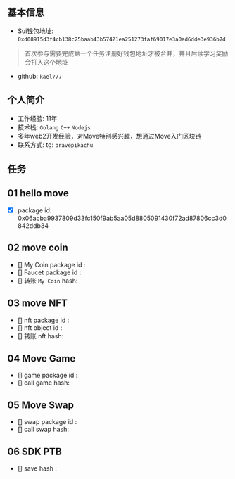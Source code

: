 ## 基本信息
- Sui钱包地址: `0xd08915d3f4cb138c25baab43b57421ea251273faf69017e3a0ad6dde3e936b7d`
> 首次参与需要完成第一个任务注册好钱包地址才被合并，并且后续学习奖励会打入这个地址
- github: `kael777`

## 个人简介
- 工作经验: 11年
- 技术栈: `Golang` `C++` `Nodejs`
- 多年web2开发经验，对Move特别感兴趣，想通过Move入门区块链
- 联系方式: tg: `bravepikachu` 

## 任务

##   01 hello move  
- [x] package id: 0x06acba9937809d33fc150f9ab5aa05d8805091430f72ad87806cc3d0842ddb34

##   02 move coin
- [] My Coin package id : 
- [] Faucet package id : 
- [] 转账 `My Coin` hash:

##   03 move NFT
- [] nft package id :
- [] nft object id : 
- [] 转账 nft  hash:

##   04 Move Game
- [] game package id :
- [] call game hash:

##   05 Move Swap
- [] swap package id :
- [] call swap hash:

##   06 SDK PTB
- [] save hash :
